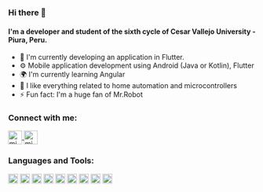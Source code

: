 
### Hi there 👋

#### I'm a developer and student of the sixth cycle of Cesar Vallejo University - Piura, Peru.

- 🏢 I'm currently developing an application in Flutter.
- ⚙️ Mobile application development using Android (Java or Kotlin), Flutter
- 🌍 I'm currently learning Angular
- 🔧 I like everything related to home automation and microcontrollers
- ⚡️ Fun fact: I'm a huge fan of Mr.Robot

  
### Connect with me:

  <a href="https://www.instagram.com/marco_timana/" target="blank">
    <img align="center" src="https://cdn.jsdelivr.net/npm/simple-icons@3.0.1/icons/instagram.svg" alt="midu.dev" height="28px" width="28px" />
  </a>	
   <a href="#" target="blank" style='margin-right:4px'>
    <img align="center" src="https://cdn.jsdelivr.net/npm/simple-icons@3.0.1/icons/youtube.svg" alt="midudev" height="28px" width="28px" />
  </a>
 

### Languages and Tools:

<a href="#" alt="java"><img height="20" src="https://www.flaticon.es/svg/static/icons/svg/226/226777.svg"></a>
<a href="#" alt="android"><img height="20" src="https://www.flaticon.es/svg/static/icons/svg/888/888839.svg"></a>
<a href="#" alt="kotlin"><img height="20" src="https://upload.wikimedia.org/wikipedia/commons/7/74/Kotlin-logo.svg"></a>
<a href="#" alt="php"><img height="20" src="https://www.flaticon.com/svg/static/icons/svg/919/919830.svg"></a>
<a href="#" alt="dart"><img height="20" src="https://upload.wikimedia.org/wikipedia/commons/7/7e/Dart-logo.png"></a>
<a href="#" alt="flutter"><img height="20" src="https://cdn.worldvectorlogo.com/logos/flutter-logo.svg"></a>
<a href="#" alt="arduino"><img height="20" src="https://cdn.freebiesupply.com/logos/large/2x/visual-studio-code-logo-png-transparent.png"></a>
<a href="#" alt="C#"><img height="20" src="https://cdn.worldvectorlogo.com/logos/c--4.svg"></a>
<a href="#" alt="arduino"><img height="20" src="https://brandslogos.com/wp-content/uploads/images/large/arduino-logo-1.png"></a>






